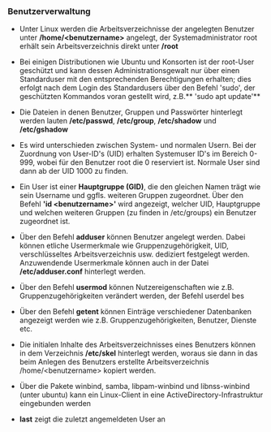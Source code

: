 ### Benutzerverwaltung

* Unter Linux werden die Arbeitsverzeichnisse der angelegten Benutzer unter **/home/&lt;benutzername&gt;** angelegt, der Systemadministrator root erhält sein Arbeitsverzeichnis direkt unter **/root**

* Bei einigen Distributionen wie Ubuntu und Konsorten ist der root-User geschützt und kann dessen Administrationsgewalt nur über einen Standarduser mit den entsprechenden Berechtigungen erhalten; dies erfolgt nach dem Login des Standardusers über den Befehl 'sudo', der geschützten Kommandos voran gestellt wird, z.B.** 'sudo apt update'**

* Die Dateien in denen Benutzer, Gruppen und Passwörter hinterlegt werden lauten **/etc/passwd**, **/etc/group**, **/etc/shadow** und **/etc/gshadow**

* Es wird unterschieden zwischen System- und normalen Usern. Bei der Zuordnung von User-ID's \(UID\) erhalten Systemuser ID's im Bereich 0-999, wobei für den Benutzer root die 0 reserviert ist. Normale User sind dann ab der UID 1000 zu finden.

* Ein User ist einer **Hauptgruppe \(GID\)**, die den gleichen Namen trägt wie sein Username und ggfls. weiteren Gruppen zugeordnet. Über den Befehl **'id &lt;benutzername&gt;'** wird angezeigt, welcher UID, Hauptgruppe und welchen weiteren Gruppen \(zu finden in /etc/groups\) ein Benutzer zugeordnet ist.

* Über den Befehl **adduser** können Benutzer angelegt werden. Dabei können etliche Usermerkmale wie Gruppenzugehörigkeit, UID, verschlüsseltes Arbeitsverzeichnis usw. dediziert festgelegt werden. Anzuwendende Usermerkmale können auch in der Datei **/etc/adduser.conf** hinterlegt werden.

* Über den Befehl **usermod** können Nutzereigenschaften wie z.B. Gruppenzugehörigkeiten verändert werden, der Befehl userdel bes

* Über den Befehl **getent** können Einträge verschiedener Datenbanken angezeigt werden wie z.B. Gruppenzugehörigkeiten, Benutzer, Dienste etc.

* Die initialen Inhalte des Arbeitsverzeichnisses eines Benutzers können in dem Verzeichnis **/etc/skel** hinterlegt werden, woraus sie dann in das beim Anlegen des Benutzers erstellte Arbeitsverzeichnis /home/&lt;benutzername&gt; kopiert werden.

* Über die Pakete winbind, samba, libpam-winbind und libnss-winbind \(unter ubuntu\) kann ein Linux-Client in eine ActiveDirectory-Infrastruktur eingebunden werden

* **last** zeigt die zuletzt angemeldeten User an




